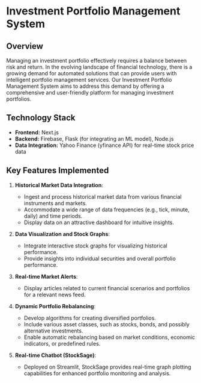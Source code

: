 # Investment Portfolio Management System

## Overview
Managing an investment portfolio effectively requires a balance between risk and return. In the evolving landscape of financial technology, there is a growing demand for automated solutions that can provide users with intelligent portfolio management services. Our Investment Portfolio Management System aims to address this demand by offering a comprehensive and user-friendly platform for managing investment portfolios.

## Technology Stack
- **Frontend:** Next.js
- **Backend:** Firebase, Flask (for integrating an ML model), Node.js
- **Data Integration:** Yahoo Finance (yfinance API) for real-time stock price data

## Key Features Implemented
1) **Historical Market Data Integration**:
   - Ingest and process historical market data from various financial instruments and markets.
   - Accommodate a wide range of data frequencies (e.g., tick, minute, daily) and time periods.
   - Display data on an attractive dashboard for intuitive insights.

2) **Data Visualization and Stock Graphs**:
   - Integrate interactive stock graphs for visualizing historical performance.
   - Provide insights into individual securities and overall portfolio performance.

3) **Real-time Market Alerts**:
   - Display articles related to current financial scenarios and portfolios for a relevant news feed.

4) **Dynamic Portfolio Rebalancing**:
   - Develop algorithms for creating diversified portfolios.
   - Include various asset classes, such as stocks, bonds, and possibly alternative investments.
   - Enable automatic rebalancing based on market conditions, economic indicators, or predefined rules.

5) **Real-time Chatbot (StockSage)**:
   - Deployed on Streamlit, StockSage provides real-time graph plotting capabilities for enhanced portfolio monitoring and analysis.
